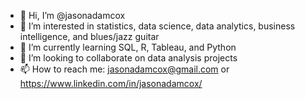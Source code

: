 - 👋 Hi, I’m @jasonadamcox
- 👀 I’m interested in statistics, data science, data analytics, business intelligence, and blues/jazz guitar
- 🌱 I’m currently learning SQL, R, Tableau, and Python 
- 💞️ I’m looking to collaborate on data analysis projects 
- 📫 How to reach me: jasonadamcox@gmail.com or <https://www.linkedin.com/in/jasonadamcox/>

<!---
jasonadamcox/jasonadamcox is a ✨ special ✨ repository because its `README.md` (this file) appears on your GitHub profile.
You can click the Preview link to take a look at your changes.
--->
